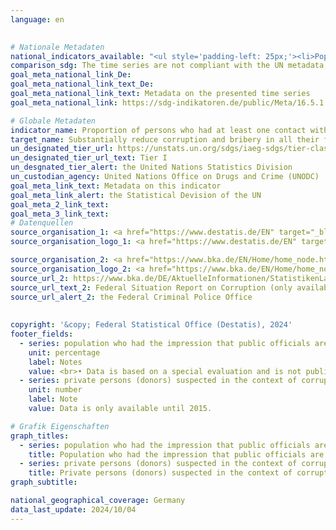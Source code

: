 ```yaml
---
language: en
    

# Nationale Metadaten    
national_indicators_available: "<ul style='padding-left: 25px;'><li>Population who had the impression that public officials are corruptible during their interactions with public agencies in the previous two years</li> <li> Private persons (donors) suspected in the context of corruption offences</li></ul>"    
comparison_sdg: The time series are not compliant with the UN metadata, but provide additional information.    
goal_meta_national_link_De: 
goal_meta_national_link_text_De: 
goal_meta_national_link_text: Metadata on the presented time series
goal_meta_national_link: https://sdg-indikatoren.de/public/Meta/16.5.1.pdf    

# Globale Metadaten    
indicator_name: Proportion of persons who had at least one contact with a public official and who paid a bribe to a public official, or were asked for a bribe by those public officials, during the previous 12 months    
target_name: Substantially reduce corruption and bribery in all their forms    
un_designated_tier_url: https://unstats.un.org/sdgs/iaeg-sdgs/tier-classification/    
un_designated_tier_url_text: Tier I    
un_desgnated_tier_alert: the United Nations Statistics Division    
un_custodian_agency: United Nations Office on Drugs and Crime (UNODC)    
goal_meta_link_text: Metadata on this indicator    
goal_meta_link_alert: the Statistical Devision of the UN    
goal_meta_2_link_text:     
goal_meta_3_link_text:         
# Datenquellen
source_organisation_1: <a href="https://www.destatis.de/EN" target="_blank" title="Click here to go to the website of the organisation Federal Statistical Office (Destatis)."> Federal Statistical Office (Destatis) </a>
source_organisation_logo_1: <a href="https://www.destatis.de/EN" target="_blank"><img src="https://sdg-indikatoren.de/public/OrgImgEn/destatis.png" alt="Logo destatis" style="height:60px; width:148px"/></a>

source_organisation_2: <a href="https://www.bka.de/EN/Home/home_node.htm" target="_blank" onclick="return confirm_alert('the Federal Criminal Police Office','En');" title="Click here to go to the website of the organisation Federal Criminal Police Office."> Federal Criminal Police Office </a>
source_organisation_logo_2: <a href="https://www.bka.de/EN/Home/home_node.htm" target="_blank" onclick="return confirm_alert('the Federal Criminal Police Office','En');"><img src="https://sdg-indikatoren.de/public/OrgImgEn/bka.png" alt="Logo bka" style="height:60px; width:148px"/></a>
source_url_2: https://www.bka.de/DE/AktuelleInformationen/StatistikenLagebilder/Lagebilder/Korruption/korruption_node.html
source_url_text_2: Federal Situation Report on Corruption (only available in German)
source_url_alert_2: the Federal Criminal Police Office
    
    
copyright: '&copy; Federal Statistical Office (Destatis), 2024'    
footer_fields:
  - series: population who had the impression that public officials are corruptible during their interactions with public agencies in the previous two years
    unit: percentage
    label: Notes
    value: <br>• Data is based on a special evaluation and is not publicly available. <br>• Data is only available from 2015.
  - series: private persons (donors) suspected in the context of corruption offences
    unit: number
    label: Note
    value: Data is only available until 2015.    

# Grafik Eigenschaften    
graph_titles:
  - series: population who had the impression that public officials are corruptible during their interactions with public agencies in the previous two years
    title: Population who had the impression that public officials are corruptible
  - series: private persons (donors) suspected in the context of corruption offences
    title: Private persons (donors) suspected in the context of corruption offences
graph_subtitle:     

national_geographical_coverage: Germany    
data_last_update: 2024/10/04    
---
```


<span></span>